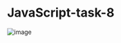 # JavaScript-task-8

![image](https://github.com/amanraza202/JavaScript-task-8/assets/80668893/b525eb53-12f0-4f09-8c66-11bec46139ea)
